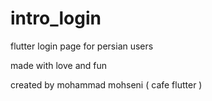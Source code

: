 # intro_login

flutter login page for persian users

made with love and fun

created by mohammad mohseni ( cafe flutter )

